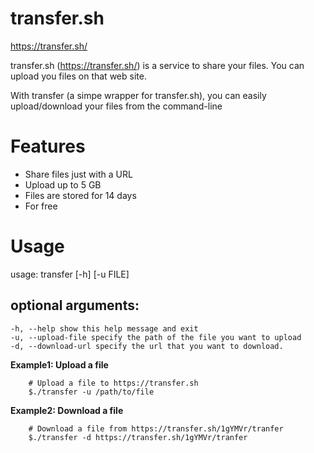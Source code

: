 transfer.sh
===========

https://transfer.sh/

transfer.sh (https://transfer.sh/) is a service to
share your files.
You can upload you files on that web site.

With transfer (a simpe wrapper for transfer.sh),
you can easily upload/download your files from the command-line

# Features

  - Share files just with a URL
  - Upload up to 5 GB
  - Files are stored for 14 days
  - For free

# Usage

usage: transfer [-h] [-u FILE]

## optional arguments:
    -h, --help show this help message and exit
    -u, --upload-file specify the path of the file you want to upload
    -d, --download-url specify the url that you want to download.

**Example1: Upload a file**
```
    # Upload a file to https://transfer.sh
    $./transfer -u /path/to/file
```

**Example2: Download a file**
```
    # Download a file from https://transfer.sh/1gYMVr/tranfer
    $./transfer -d https://transfer.sh/1gYMVr/tranfer
```
